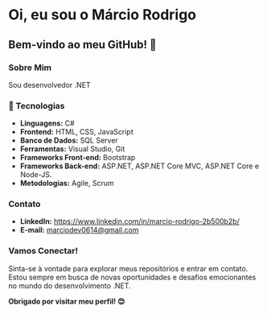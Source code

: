 # Oi, eu sou o Márcio Rodrigo

## Bem-vindo ao meu GitHub! 👋

### Sobre Mim
Sou desenvolvedor .NET

### 🚀 Tecnologias
- **Linguagens:** C#
- **Frontend:** HTML, CSS, JavaScript
- **Banco de Dados:** SQL Server
- **Ferramentas:** Visual Studio, Git
- **Frameworks Front-end:** Bootstrap
- **Frameworks Back-end:** ASP.NET, ASP.NET Core MVC, ASP.NET Core e Node-JS.
- **Metodologias:** Agile, Scrum

### Contato
- **LinkedIn:** https://www.linkedin.com/in/marcio-rodrigo-2b500b2b/
- **E-mail:** marciodev0614@gmail.com

### Vamos Conectar!
Sinta-se à vontade para explorar meus repositórios e entrar em contato. Estou sempre em busca de novas oportunidades e desafios emocionantes no mundo do desenvolvimento .NET.

**Obrigado por visitar meu perfil! 😊**
